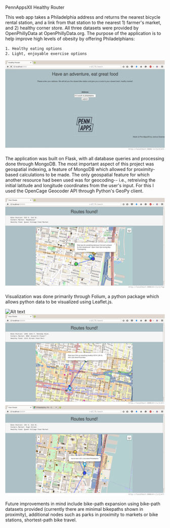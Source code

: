 PennAppsXII Healthy Router

This web app takes a Philadelphia address and returns the nearest bicycle rental station, and a link from that station to the nearest 1) farmer's market, and 2) healthy corner store. All three datasets were provided by OpenPhillyData at OpenPhillyData.org. The purpose of the application is to help improve high levels of obesity by offering Philadelphians:

    1. Healthy eating options
    2. Light, enjoyable exercise options

![Alt text](/img/DemoHome.png?raw=true)

The application was built on Flask, with all database queries and processing done through MongoDB. The most important aspect of this project was geospatial indexing, a feature of MongoDB which allowed for proximity-based calculations to be made. The only geospatial feature for which another resource had been used was for geocoding-- i.e., retreiving the initial latitude and longitude coordinates from the user's input. For this I used the OpenCage Geocoder API through Python's GeoPy client.

![Alt text](/img/DemoRoute1.png?raw=true)

Visualization was done primarily through Folium, a python package which allows python data to be visualized using Leaflet.js.

![Alt text](/img/DemoRoute2.png?raw=true)
![Alt text](/img/DemoRoute3.png?raw=true)
![Alt text](/img/DemoRoute4.png?raw=true)

Future improvements in mind include bike-path expansion using bike-path datasets provided (currently there are minimal bikepaths shown in proximity), additional nodes such as parks in proximity to markets or bike stations, shortest-path bike travel. 
